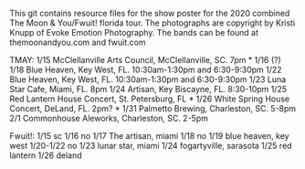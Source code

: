 This git contains resource files for the show poster for the 2020 combined The Moon & You/Fwuit! florida tour. The photographs are copyright by Kristi Knupp of Evoke Emotion Photography. The bands can be found at themoonandyou.com and fwuit.com

TMAY:
1/15 McClellanville Arts Council, McClellanville, SC. 7pm *
1/16 (?)
1/18 Blue Heaven, Key West, FL. 10:30am-1:30pm and 6:30-9:30pm
1/22 Blue Heaven, Key West, FL. 10:30am-1:30pm and 6:30-9:30pm
1/23 Luna Star Cafe, Miami, FL. 8pm
1/24 Artisan, Key Biscayne, FL. 8:30-10pm
1/25 Red Lantern House Concert, St. Petersburg, FL *
1/26 White Spring House Concert, DeLand, FL. 2pm? *
1/31 Palmetto Brewing, Charleston, SC. 5-8pm
2/1 Commonhouse Aleworks, Charleston, SC. 2-5pm


Fwuit!:
1/15 sc
1/16 no
1/17 The artisan, miami
1/18 no
1/19 blue heaven, key west
1/20-1/22 no
1/23 lunar star, miami
1/24 fogartyville, sarasota
1/25 red lantern
1/26 deland
